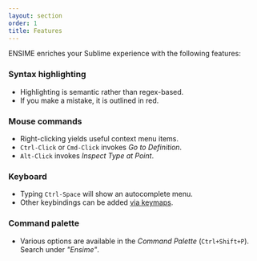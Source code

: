 ```yaml
---
layout: section
order: 1
title: Features
---
```


ENSIME enriches your Sublime experience with the following features:

### Syntax highlighting

- Highlighting is semantic rather than regex-based.
- If you make a mistake, it is outlined in red.

### Mouse commands

- Right-clicking yields useful context menu items.
- `Ctrl-Click` or `Cmd-Click` invokes *Go to Definition*.
- `Alt-Click` invokes *Inspect Type at Point*.

### Keyboard

- Typing `Ctrl-Space` will show an autocomplete menu.
- Other keybindings can be added [via keymaps][configuration].

### Command palette

- Various options are available in the *Command Palette* (`Ctrl+Shift+P`). Search under *"Ensime"*.

[configuration]: ../configuration
